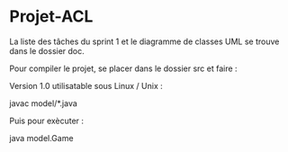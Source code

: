 # Projet-ACL

La liste des tâches du sprint 1 et le diagramme de classes UML se trouve dans le dossier doc.

Pour compiler le projet, se placer dans le dossier src et faire :


Version 1.0 utilisatable sous Linux / Unix :

  javac model/*.java

  Puis pour exècuter :

  java model.Game
